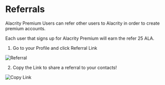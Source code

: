 # Referrals

Alacrity Premium Users can refer other users to Alacrity in order to create premium accounts.

Each user that signs up for Alacrity Premium will earn the refer 25 ALA.

1. Go to your Profile and click Referral Link<br>

![Referral](https://raw.githubusercontent.com/alacrityio/alacrity-support-documentation/main/user%20documentation/resources/image38.png)<br>

2. Copy the Link to share a referral to your contacts!<br>

![Copy Link](https://raw.githubusercontent.com/alacrityio/alacrity-support-documentation/main/user%20documentation/resources/image41.png)<br>